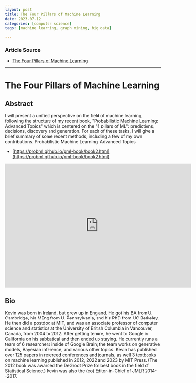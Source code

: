 ```yaml
---
layout: post
title: The Four Pillars of Machine Learning  
date: 2023-07-12
categories: [computer science]
tags: [machine learning, graph mining, big data]

---
```


### Article Source

* [The Four Pillars of Machine Learning](https://www.youtube.com/watch?v=uhcdw5rvqqE)


---

# The Four Pillars of Machine Learning


## Abstract 
I will present a unified perspective on the field of machine learning, following the structure of my recent book, "Probabilistic Machine Learning: Advanced Topics" which is centered on the "4 pillars of ML": predictions, decisions, discovery and generation. For each of these tasks, I will give a brief summary of some recent methods, including a few of my own contributions.
Probabilistic Machine Learning: Advanced Topics

* [https://probml.github.io/pml-book/book2.html](https://probml.github.io/pml-book/book2.html)


<iframe width="600" height="400" src="https://www.youtube.com/embed/uhcdw5rvqqE" title="YouTube video player" frameborder="0" allow="accelerometer; autoplay; clipboard-write; encrypted-media; gyroscope; picture-in-picture; web-share" allowfullscreen></iframe>

## Bio 
Kevin was born in Ireland, but grew up in England. He got his BA from U. Cambridge, his MEng from U. Pennsylvania, and his PhD from UC Berkeley. He then did a postdoc at MIT, and was an associate professor of computer science and statistics at the University of British Columbia in Vancouver, Canada, from 2004 to 2012. After getting tenure, he went to Google in California on his sabbatical and then ended up staying. He currently runs a team of 6 researchers inside of Google Brain; the team works on generative models, Bayesian inference, and various other topics. Kevin has published over 125 papers in refereed conferences and journals, as well 3 textbooks on machine learning published in 2012, 2022 and 2023 by MIT Press. (The 2012 book was awarded the DeGroot Prize for best book in the field of Statistical Science.) Kevin was also the (co) Editor-in-Chief of JMLR 2014--2017.